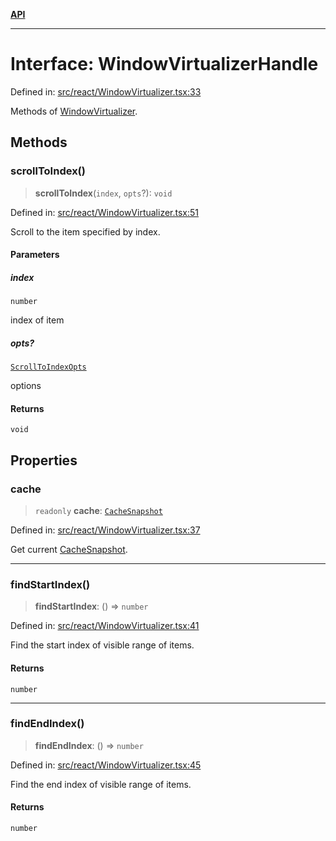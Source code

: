 [**API**](../../API.md)

***

# Interface: WindowVirtualizerHandle

Defined in: [src/react/WindowVirtualizer.tsx:33](https://github.com/inokawa/virtua/blob/0ce0cc2cff2931917967ae53679917fd6b9407b9/src/react/WindowVirtualizer.tsx#L33)

Methods of [WindowVirtualizer](../functions/WindowVirtualizer.md).

## Methods

### scrollToIndex()

> **scrollToIndex**(`index`, `opts`?): `void`

Defined in: [src/react/WindowVirtualizer.tsx:51](https://github.com/inokawa/virtua/blob/0ce0cc2cff2931917967ae53679917fd6b9407b9/src/react/WindowVirtualizer.tsx#L51)

Scroll to the item specified by index.

#### Parameters

##### index

`number`

index of item

##### opts?

[`ScrollToIndexOpts`](ScrollToIndexOpts.md)

options

#### Returns

`void`

## Properties

### cache

> `readonly` **cache**: [`CacheSnapshot`](CacheSnapshot.md)

Defined in: [src/react/WindowVirtualizer.tsx:37](https://github.com/inokawa/virtua/blob/0ce0cc2cff2931917967ae53679917fd6b9407b9/src/react/WindowVirtualizer.tsx#L37)

Get current [CacheSnapshot](CacheSnapshot.md).

***

### findStartIndex()

> **findStartIndex**: () => `number`

Defined in: [src/react/WindowVirtualizer.tsx:41](https://github.com/inokawa/virtua/blob/0ce0cc2cff2931917967ae53679917fd6b9407b9/src/react/WindowVirtualizer.tsx#L41)

Find the start index of visible range of items.

#### Returns

`number`

***

### findEndIndex()

> **findEndIndex**: () => `number`

Defined in: [src/react/WindowVirtualizer.tsx:45](https://github.com/inokawa/virtua/blob/0ce0cc2cff2931917967ae53679917fd6b9407b9/src/react/WindowVirtualizer.tsx#L45)

Find the end index of visible range of items.

#### Returns

`number`
